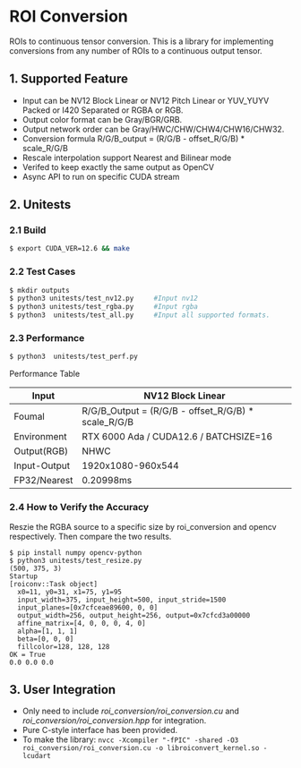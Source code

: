 # ROI Conversion
ROIs to continuous tensor conversion. This is a library for implementing conversions from any number of ROIs to a continuous output tensor.

## 1. Supported Feature
- Input can be NV12 Block Linear or NV12 Pitch Linear or YUV_YUYV Packed or I420 Separated or RGBA or RGB.
- Output color format can be Gray/BGR/GRB.
- Output network order can be Gray/HWC/CHW/CHW4/CHW16/CHW32.
- Conversion formula R/G/B_output = (R/G/B - offset_R/G/B) * scale_R/G/B
- Rescale interpolation support Nearest and Bilinear mode
- Verifed to keep exactly the same output as OpenCV
- Async API to run on specific CUDA stream

## 2. Unitests
### 2.1 Build
```bash
$ export CUDA_VER=12.6 && make
```

### 2.2 Test Cases
```bash
$ mkdir outputs
$ python3 unitests/test_nv12.py     #Input nv12
$ python3 unitests/test_rgba.py     #Input rgba
$ python3  unitests/test_all.py     #Input all supported formats.
```

### 2.3 Performance

```bash
$ python3  unitests/test_perf.py
```
Performance Table
<table>
<thead>
  <tr>
    <th>Input</th>
    <th colspan="6">NV12 Block Linear</th>
  </tr>
</thead>
<tbody>
  <tr>
    <td>Foumal</td>
    <td colspan="6">R/G/B_Output = (R/G/B - offset_R/G/B) * scale_R/G/B</td>
  </tr>
  <tr>
    <td>Environment</td>
    <td colspan="6">RTX 6000 Ada / CUDA12.6 / BATCHSIZE=16</td>
  </tr>
  <tr>
    <td>Output(RGB)</td>
    <td>NHWC</td>
  </tr>
  <tr>
    <td>Input-Output</td>
    <td>1920x1080-960x544</td>
  </tr>
  <tr>
    <td>FP32/Nearest</td>
    <td>0.20998ms</td>
  </tr>
</tbody>
</table>

### 2.4 How to Verify the Accuracy
Reszie the RGBA source to a specific size by roi_conversion and opencv respectively. Then compare the two results.
```
$ pip install numpy opencv-python
$ python3 unitests/test_resize.py
(500, 375, 3)
Startup
[roiconv::Task object]
  x0=11, y0=31, x1=75, y1=95
  input_width=375, input_height=500, input_stride=1500
  input_planes=[0x7cfceae89600, 0, 0]
  output_width=256, output_height=256, output=0x7cfcd3a00000
  affine_matrix=[4, 0, 0, 0, 4, 0]
  alpha=[1, 1, 1]
  beta=[0, 0, 0]
  fillcolor=128, 128, 128
OK = True
0.0 0.0 0.0
```

## 3. User Integration
- Only need to include *roi_conversion/roi_conversion.cu* and *roi_conversion/roi_conversion.hpp* for integration.
- Pure C-style interface has been provided.
- To make the library: `nvcc -Xcompiler "-fPIC" -shared -O3 roi_conversion/roi_conversion.cu -o libroiconvert_kernel.so -lcudart`

